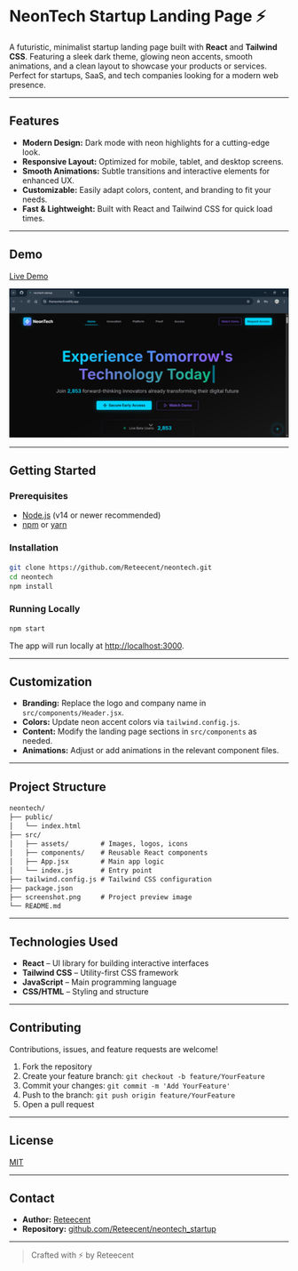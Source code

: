 # NeonTech Startup Landing Page ⚡

A futuristic, minimalist startup landing page built with **React** and **Tailwind CSS**. Featuring a sleek dark theme, glowing neon accents, smooth animations, and a clean layout to showcase your products or services. Perfect for startups, SaaS, and tech companies looking for a modern web presence.

---

## Features

- **Modern Design:** Dark mode with neon highlights for a cutting-edge look.
- **Responsive Layout:** Optimized for mobile, tablet, and desktop screens.
- **Smooth Animations:** Subtle transitions and interactive elements for enhanced UX.
- **Customizable:** Easily adapt colors, content, and branding to fit your needs.
- **Fast & Lightweight:** Built with React and Tailwind CSS for quick load times.

---

## Demo

[Live Demo](https://theneontech.netlify.app/)

![NeonTech Startup Screenshot](./screenshot.png)

---

## Getting Started

### Prerequisites

- [Node.js](https://nodejs.org/) (v14 or newer recommended)
- [npm](https://www.npmjs.com/) or [yarn](https://yarnpkg.com/)

### Installation

```bash
git clone https://github.com/Reteecent/neontech.git
cd neontech
npm install
```

### Running Locally

```bash
npm start
```

The app will run locally at [http://localhost:3000](http://localhost:3000).

---

## Customization

- **Branding:** Replace the logo and company name in `src/components/Header.jsx`.
- **Colors:** Update neon accent colors via `tailwind.config.js`.
- **Content:** Modify the landing page sections in `src/components` as needed.
- **Animations:** Adjust or add animations in the relevant component files.

---

## Project Structure

```
neontech/
├── public/
│   └── index.html
├── src/
│   ├── assets/        # Images, logos, icons
│   ├── components/    # Reusable React components
│   ├── App.jsx        # Main app logic
│   └── index.js       # Entry point
├── tailwind.config.js # Tailwind CSS configuration
├── package.json
├── screenshot.png     # Project preview image
└── README.md
```

---

## Technologies Used

- **React** – UI library for building interactive interfaces
- **Tailwind CSS** – Utility-first CSS framework
- **JavaScript** – Main programming language
- **CSS/HTML** – Styling and structure

---

## Contributing

Contributions, issues, and feature requests are welcome!

1. Fork the repository
2. Create your feature branch: `git checkout -b feature/YourFeature`
3. Commit your changes: `git commit -m 'Add YourFeature'`
4. Push to the branch: `git push origin feature/YourFeature`
5. Open a pull request

---

## License

[MIT](LICENSE)

---

## Contact

- **Author:** [Reteecent](https://github.com/Reteecent)
- **Repository:** [github.com/Reteecent/neontech_startup](https://github.com/Reteecent/neontech_startup)

---

> Crafted with ⚡ by Reteecent
````
